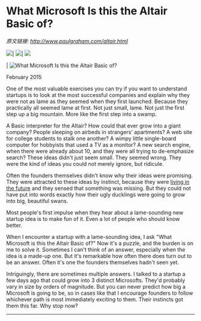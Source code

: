 # What Microsoft Is this the Altair Basic of?

_原文链接: <http://www.paulgraham.com/altair.html>_

![](https://s.turbifycdn.com/aah/paulgraham/essays-5.gif)| ![](https://sep.turbifycdn.com/ca/Img/trans_1x1.gif)| [![](https://s.turbifycdn.com/aah/paulgraham/essays-6.gif)](index.html)  
  
| ![What Microsoft Is this the Altair Basic of?](https://s.turbifycdn.com/aah/paulgraham/what-microsoft-is-this-the-altair-basic-of-4.gif)  
  
February 2015  
  
One of the most valuable exercises you can try if you want to understand startups is to look at the most successful companies and explain why they were not as lame as they seemed when they first launched. Because they practically all seemed lame at first. Not just small, lame. Not just the first step up a big mountain. More like the first step into a swamp.  
  
A Basic interpreter for the Altair? How could that ever grow into a giant company? People sleeping on airbeds in strangers' apartments? A web site for college students to stalk one another? A wimpy little single-board computer for hobbyists that used a TV as a monitor? A new search engine, when there were already about 10, and they were all trying to de-emphasize search? These ideas didn't just seem small. They seemed wrong. They were the kind of ideas you could not merely ignore, but ridicule.  
  
Often the founders themselves didn't know why their ideas were promising. They were attracted to these ideas by instinct, because they were [living in the future](startupideas.html) and they sensed that something was missing. But they could not have put into words exactly how their ugly ducklings were going to grow into big, beautiful swans.  
  
Most people's first impulse when they hear about a lame-sounding new startup idea is to make fun of it. Even a lot of people who should know better.  
  
When I encounter a startup with a lame-sounding idea, I ask "What Microsoft is this the Altair Basic of?" Now it's a puzzle, and the burden is on me to solve it. Sometimes I can't think of an answer, especially when the idea is a made-up one. But it's remarkable how often there does turn out to be an answer. Often it's one the founders themselves hadn't seen yet.  
  
Intriguingly, there are sometimes multiple answers. I talked to a startup a few days ago that could grow into 3 distinct Microsofts. They'd probably vary in size by orders of magnitude. But you can never predict how big a Microsoft is going to be, so in cases like that I encourage founders to follow whichever path is most immediately exciting to them. Their instincts got them this far. Why stop now?  
  
  
---
